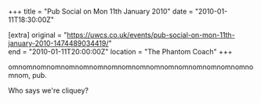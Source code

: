 +++
title = "Pub Social on Mon 11th January 2010"
date = "2010-01-11T18:30:00Z"

[extra]
original = "https://uwcs.co.uk/events/pub-social-on-mon-11th-january-2010-1474489034419/"    
end = "2010-01-11T20:00:00Z"
location = "The Phantom Coach"
+++

omnomnomnomnomnomnomnomnomnomnomnomnomnomnomnomnomnomnom, pub.

Who says we're cliquey?

